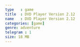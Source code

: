 ```yaml
---
type   : game
title  : DVD Player Version 2.12
name   : DVD Player Version 2.12
categories: [game]
genre: adventure
telegram : 1
size: 18 MB
---
```



